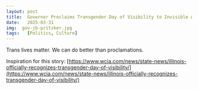 ```yaml
---
layout: post
title:  Governor Proclaims Transgender Day of Visibility to Invisible Audience
date:   2025-03-31
img:  gov-jb-pritzker.jpg
tags:   [Politics, Culture]
---
```


Trans lives matter. We can do better than proclamations. 


Inspiration for this story: [https://www.wcia.com/news/state-news/illinois-officially-recognizes-transgender-day-of-visibility/](https://www.wcia.com/news/state-news/illinois-officially-recognizes-transgender-day-of-visibility/)
